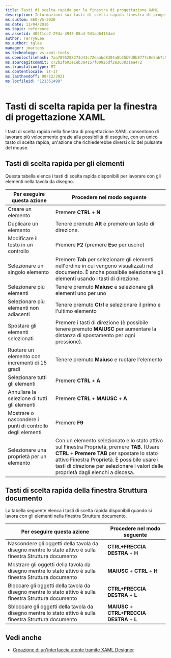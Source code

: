 ```yaml
---
title: Tasti di scelta rapida per la finestra di progettazione XAML
description: Informazioni sui tasti di scelta rapida finestra di progettazione XAML comandi per l'uso degli elementi nella tavola da disegno e nella finestra Struttura documento.
ms.custom: SEO-VS-2020
ms.date: 11/04/2016
ms.topic: reference
ms.assetid: 40211cc7-294a-4943-85a4-941ad6418dad
author: TerryGLee
ms.author: tglee
manager: jmartens
ms.technology: vs-xaml-tools
ms.openlocfilehash: 7aa7895288273d43c72eaabd8304a8b35b9d0b8777c0e5ab7c58e8707d491d7b
ms.sourcegitcommit: c72b2f603e1eb3a4157f00926df2e263831ea472
ms.translationtype: MT
ms.contentlocale: it-IT
ms.lasthandoff: 08/12/2021
ms.locfileid: "121351499"
---
```

# <a name="keyboard-shortcuts-for-xaml-designer"></a>Tasti di scelta rapida per la finestra di progettazione XAML

I tasti di scelta rapida nella finestra di progettazione XAML consentono di lavorare più velocemente grazie alla possibilità di eseguire, con un unico tasto di scelta rapida, un'azione che richiederebbe diversi clic del pulsante del mouse.

## <a name="element-shortcuts"></a>Tasti di scelta rapida per gli elementi

Questa tabella elenca i tasti di scelta rapida disponibili per lavorare con gli elementi nella tavola da disegno.

|**Per eseguire questa azione**|**Procedere nel modo seguente**|
| - |-----------------|
|Creare un elemento|Premere **CTRL** + **N**|
|Duplicare un elemento|Tenere premuto **Alt** e premere un tasto di direzione.|
|Modificare il testo in un controllo|Premere **F2** (premere **Esc** per uscire)|
|Selezionare un singolo elemento|Premere **Tab** per selezionare gli elementi nell'ordine in cui vengono visualizzati nel documento. È anche possibile selezionare gli elementi usando i tasti di direzione.|
|Selezionare più elementi|Tenere premuto **Maiusc** e selezionare gli elementi uno per uno|
|Selezionare più elementi non adiacenti|Tenere premuto **Ctrl** e selezionare il primo e l'ultimo elemento|
|Spostare gli elementi selezionati|Premere i tasti di direzione (è possibile tenere premuto **MAIUSC** per aumentare la distanza di spostamento per ogni pressione).|
|Ruotare un elemento con incrementi di 15 gradi|Tenere premuto **Maiusc** e ruotare l'elemento|
|Selezionare tutti gli elementi|Premere **CTRL** + **A**|
|Annullare la selezione di tutti gli elementi|Premere **CTRL** + **MAIUSC** + **A**|
|Mostrare o nascondere i punti di controllo degli elementi|Premere **F9**|
|Selezionare una proprietà per un elemento|Con un elemento selezionato e lo stato attivo sul Finestra Proprietà, premere **TAB.** (Usare **CTRL** + **Premere TAB** per spostare lo stato attivo Finestra Proprietà. È possibile usare i tasti di direzione per selezionare i valori delle proprietà dagli elenchi a discesa.|

## <a name="document-outline-window-shortcuts"></a>Tasti di scelta rapida della finestra Struttura documento

La tabella seguente elenca i tasti di scelta rapida disponibili quando si lavora con gli elementi nella finestra Struttura documento.

|**Per eseguire questa azione**|**Procedere nel modo seguente**|
| - |-----------------|
|Nascondere gli oggetti della tavola da disegno mentre lo stato attivo è sulla finestra Struttura documento|**CTRL+FRECCIA DESTRA** + **H**|
|Mostrare gli oggetti della tavola da disegno mentre lo stato attivo è sulla finestra Struttura documento|**MAIUSC** + **CTRL** + **H**|
|Bloccare gli oggetti della tavola da disegno mentre lo stato attivo è sulla finestra Struttura documento|**CTRL+FRECCIA DESTRA** + **L**|
|Sbloccare gli oggetti della tavola da disegno mentre lo stato attivo è sulla finestra Struttura documento|**MAIUSC** + **CTRL+FRECCIA DESTRA** + **L**|

## <a name="see-also"></a>Vedi anche

- [Creazione di un'interfaccia utente tramite XAML Designer](../xaml-tools/creating-a-ui-by-using-xaml-designer-in-visual-studio.md)
